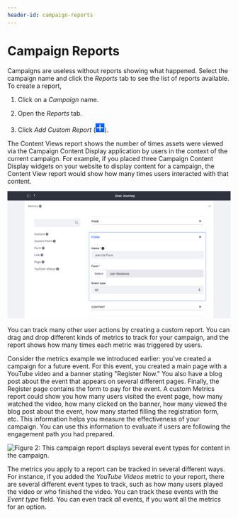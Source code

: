 ```yaml
---
header-id: campaign-reports
---
```


# Campaign Reports

Campaigns are useless without reports showing what happened. Select the
campaign name and click the *Reports* tab to see the list of reports available.
To create a report,

1.  Click on a *Campaign* name.

2.  Open the *Reports* tab.

3.  Click *Add Custom Report* (![Add Custom Report](../../images-dxp/icon-add.png)).

The Content Views report shows the number of times assets were viewed via the
Campaign Content Display application by users in the context of the current
campaign. For example, if you placed three Campaign Content Display
widgets on your website to display content for a campaign, the Content
View report would show how many times users interacted with that content.

![Figure 1: You can build your own custom campaign report to fit your needs.](../../images-dxp/audience-targeting-report-builder.png)

You can track many other user actions by creating a custom report. You can drag
and drop different kinds of metrics to track for your campaign, and the report
shows how many times each metric was triggered by users.

Consider the metrics example we introduced earlier: you've created a campaign
for a future event. For this event, you created a main page with a YouTube
video and a banner stating "Register Now." You also have a blog post about the
event that appears on several different pages. Finally, the Register page
contains the form to pay for the event. A custom Metrics report could show you
how many users visited the event page, how many watched the video, how many
clicked on the banner, how many viewed the blog post about the event, how many
started filling the registration form, etc. This information helps you measure
the effectiveness of your campaign. You can use this information to evaluate
if users are following the engagement path you had prepared.

![Figure 2: This campaign report displays several event types for content in
the campaign.](../../images-dxp/audience-targeting-campaign-report.png)

The metrics you apply to a report can be tracked in several different ways. For
instance, if you added the *YouTube Videos* metric to your report, there are
several different event types to track, such as how many users played the video
or who finished the video. You can track these events with the *Event type*
field. You can even track *all* events, if you want all the metrics for an
option.
